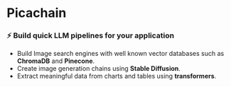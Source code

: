 # Picachain

### ⚡️ Build quick LLM pipelines for your application 

- Build Image search engines with well known vector databases such as **ChromaDB** and **Pinecone**.
- Create image generation chains using **Stable Diffusion**. 
- Extract meaningful data from charts and tables using **transformers**.
